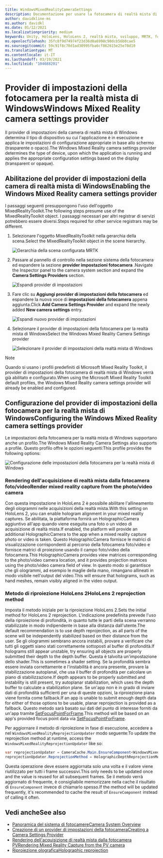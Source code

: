 ```yaml
---
title: WindowsMixedRealityCameraSettings
description: Documentazione per usare la fotocamera di realtà mista di Windows in MRTK
author: davidkline-ms
ms.author: davidkl
ms.date: 01/12/2021
ms.localizationpriority: medium
keywords: Unity, HoloLens, HoloLens 2, realtà mista, sviluppo, MRTK, fotocamera,
ms.openlocfilehash: 35fc8f9d74974f23d36d0a6998c90dcb56b0cae5
ms.sourcegitcommit: 59c91f8c70d1ad30995fba6cf862615e25e78d10
ms.translationtype: MT
ms.contentlocale: it-IT
ms.lasthandoff: 03/19/2021
ms.locfileid: "104688201"
---
```

# <a name="windows-mixed-reality-camera-settings-provider"></a><span data-ttu-id="53019-104">Provider di impostazioni della fotocamera per la realtà mista di Windows</span><span class="sxs-lookup"><span data-stu-id="53019-104">Windows Mixed Reality camera settings provider</span></span>

<span data-ttu-id="53019-105">Il provider di impostazioni della camera di realtà mista di Windows determina il tipo di dispositivo su cui l'applicazione è in esecuzione e applica le impostazioni di configurazione appropriate in base allo schermo (trasparente o opaco).</span><span class="sxs-lookup"><span data-stu-id="53019-105">The Windows Mixed Reality camera settings provider determines the type of device, upon which the application is running and applies the appropriate configuration settings based on the display (transparent or opaque).</span></span>

## <a name="enabling-the-windows-mixed-reality-camera-settings-provider"></a><span data-ttu-id="53019-106">Abilitazione del provider di impostazioni della camera di realtà mista di Windows</span><span class="sxs-lookup"><span data-stu-id="53019-106">Enabling the Windows Mixed Reality camera settings provider</span></span>

<span data-ttu-id="53019-107">I passaggi seguenti presuppongono l'uso dell'oggetto MixedRealityToolkit.</span><span class="sxs-lookup"><span data-stu-id="53019-107">The following steps presume use of the MixedRealityToolkit object.</span></span> <span data-ttu-id="53019-108">I passaggi necessari per altri registrar di servizi potrebbero essere diversi.</span><span class="sxs-lookup"><span data-stu-id="53019-108">Steps required for other service registrars may be different.</span></span>

1. <span data-ttu-id="53019-109">Selezionare l'oggetto MixedRealityToolkit nella gerarchia della scena.</span><span class="sxs-lookup"><span data-stu-id="53019-109">Select the MixedRealityToolkit object in the scene hierarchy.</span></span>

    ![Gerarchia della scena configurata MRTK](../Images/MRTK_ConfiguredHierarchy.png)

2. <span data-ttu-id="53019-111">Passare al pannello di controllo nella sezione sistema della fotocamera ed espandere la sezione **provider impostazioni fotocamera** .</span><span class="sxs-lookup"><span data-stu-id="53019-111">Navigate the Inspector panel to the camera system section and expand the **Camera Settings Providers** section.</span></span>

    ![Espandi provider di impostazioni](../Images/CameraSystem/ExpandProviders.png)

3. <span data-ttu-id="53019-113">Fare clic su **Aggiungi provider di impostazioni della fotocamera** ed espandere la nuova voce di **impostazioni della fotocamera** appena aggiunta.</span><span class="sxs-lookup"><span data-stu-id="53019-113">Click **Add Camera Settings Provider** and expand the newly added **New camera settings** entry.</span></span>

    ![Espandi nuovo provider di impostazioni](../Images/CameraSystem/ExpandNewProvider.png)

4. <span data-ttu-id="53019-115">Selezionare il provider di impostazioni della fotocamera per la realtà mista di Windows</span><span class="sxs-lookup"><span data-stu-id="53019-115">Select the Windows Mixed Reality Camera Settings provider</span></span>

    ![Selezionare il provider di impostazioni della realtà mista di Windows](../Images/CameraSystem/SelectWindowsMixedRealitySettings.png)

> [!NOTE]
> <span data-ttu-id="53019-117">Quando si usano i profili predefiniti di Microsoft Mixed Reality Toolkit, il provider di impostazioni della fotocamera di realtà mista di Windows verrà già abilitato e configurato.</span><span class="sxs-lookup"><span data-stu-id="53019-117">When using the Microsoft Mixed Reality Toolkit default profiles, the Windows Mixed Reality camera settings provider will already be enabled and configured.</span></span>

## <a name="configuring-the-windows-mixed-reality-camera-settings-provider"></a><span data-ttu-id="53019-118">Configurazione del provider di impostazioni della fotocamera per la realtà mista di Windows</span><span class="sxs-lookup"><span data-stu-id="53019-118">Configuring the Windows Mixed Reality camera settings provider</span></span>

<span data-ttu-id="53019-119">Le impostazioni della fotocamera per la realtà mista di Windows supportano anche un profilo.</span><span class="sxs-lookup"><span data-stu-id="53019-119">The Windows Mixed Reality Camera Settings also supports a profile.</span></span> <span data-ttu-id="53019-120">Questo profilo offre le opzioni seguenti:</span><span class="sxs-lookup"><span data-stu-id="53019-120">This profile provides the following options:</span></span>

![Configurazione delle impostazioni della fotocamera per la realtà mista di Windows](../Images/CameraSystem/WMRCameraSettingsProfile.png)

### <a name="render-mixed-reality-capture-from-the-photovideo-camera"></a><span data-ttu-id="53019-122">Rendering dell'acquisizione di realtà mista dalla fotocamera foto/video</span><span class="sxs-lookup"><span data-stu-id="53019-122">Render mixed reality capture from the photo/video camera</span></span>

<span data-ttu-id="53019-123">Con questa impostazione in HoloLens 2 è possibile abilitare l'allineamento degli ologrammi nelle acquisizioni della realtà mista.</span><span class="sxs-lookup"><span data-stu-id="53019-123">With this setting on HoloLens 2, you can enable hologram alignment in your mixed reality captures.</span></span> <span data-ttu-id="53019-124">Se abilitata, la piattaforma fornirà un HolographicCamera aggiuntivo all'app quando viene eseguita una foto o un video di acquisizione di realtà mista.</span><span class="sxs-lookup"><span data-stu-id="53019-124">If enabled, the platform will provide an additional HolographicCamera to the app when a mixed reality capture photo or video is taken.</span></span> <span data-ttu-id="53019-125">Questo HolographicCamera fornisce le matrici di visualizzazione corrispondenti al percorso della fotocamera foto/video e fornisce matrici di proiezione usando il campo foto/video della fotocamera.</span><span class="sxs-lookup"><span data-stu-id="53019-125">This HolographicCamera provides view matrices corresponding to the photo/video camera location, and it provides projection matrices using the photo/video camera field of view.</span></span> <span data-ttu-id="53019-126">In questo modo si garantisce che gli ologrammi, ad esempio le maglie della mano, rimangano allineati in modo visibile nell'output del video.</span><span class="sxs-lookup"><span data-stu-id="53019-126">This will ensure that holograms, such as hand meshes, remain visibly aligned in the video output.</span></span>

### <a name="hololens-2-reprojection-method"></a><span data-ttu-id="53019-127">Metodo di riproiezione HoloLens 2</span><span class="sxs-lookup"><span data-stu-id="53019-127">HoloLens 2 reprojection method</span></span>

<span data-ttu-id="53019-128">Imposta il metodo iniziale per la riproiezione HoloLens 2.</span><span class="sxs-lookup"><span data-stu-id="53019-128">Sets the initial method for HoloLens 2 reprojection.</span></span> <span data-ttu-id="53019-129">L'indicazione predefinita prevede l'uso della riproiezione di profondità, in quanto tutte le parti della scena verranno stabilizzate in modo indipendente in base alla distanza dall'utente.</span><span class="sxs-lookup"><span data-stu-id="53019-129">The default recommendation is to use depth reprojection, as all parts of the scene will be independently stabilized based on their distance from the user.</span></span> <span data-ttu-id="53019-130">Se gli ologrammi sembrano ancora instabili, provare a verificare che tutti gli oggetti siano stati correttamente sottoposti al buffer di profondità.</span><span class="sxs-lookup"><span data-stu-id="53019-130">If holograms still appear unstable, try ensuring all objects are properly submitted their depth to the depth buffer.</span></span> <span data-ttu-id="53019-131">Questa è talvolta un'impostazione dello shader.</span><span class="sxs-lookup"><span data-stu-id="53019-131">This is sometimes a shader setting.</span></span> <span data-ttu-id="53019-132">Se la profondità sembra essere inviata correttamente e l'instabilità è ancora presente, provare la stabilizzazione autoplanal, che usa il buffer di profondità per calcolare un piano di stabilizzazione.</span><span class="sxs-lookup"><span data-stu-id="53019-132">If depth appears to be properly submitted and instability is still present, try autoplanar stabilization, which uses the depth buffer to calculate a stabilization plane.</span></span> <span data-ttu-id="53019-133">Se un'app non è in grado di inviare dati di profondità sufficienti per una di queste opzioni, la riproiezione piana viene fornita come fallback.</span><span class="sxs-lookup"><span data-stu-id="53019-133">If an app is unable to submit enough depth data for either of those options to be usable, planar reprojection is provided as a fallback.</span></span> <span data-ttu-id="53019-134">Questo metodo sarà basato sui dati del punto di interesse forniti da un'app tramite [SetFocusPointForFrame](https://docs.unity3d.com/ScriptReference/XR.WSA.HolographicSettings.SetFocusPointForFrame.html).</span><span class="sxs-lookup"><span data-stu-id="53019-134">This method will be based on an app's provided focus point data via [SetFocusPointForFrame](https://docs.unity3d.com/ScriptReference/XR.WSA.HolographicSettings.SetFocusPointForFrame.html).</span></span>

<span data-ttu-id="53019-135">Per aggiornare il metodo di riproiezione in fase di esecuzione, accedere a nel `WindowsMixedRealityReprojectionUpdater` modo seguente:</span><span class="sxs-lookup"><span data-stu-id="53019-135">To update the reprojection method at runtime, access the `WindowsMixedRealityReprojectionUpdater` like so:</span></span>

```c#
var reprojectionUpdater = CameraCache.Main.EnsureComponent<WindowsMixedRealityReprojectionUpdater>();
reprojectionUpdater.ReprojectionMethod = HolographicDepthReprojectionMethod.AutoPlanar;
```

<span data-ttu-id="53019-136">Questa operazione deve essere aggiornata solo una volta e il valore viene riutilizzato per tutti i frame successivi.</span><span class="sxs-lookup"><span data-stu-id="53019-136">This only needs to be updated once and the value is reused for all subsequent frames.</span></span> <span data-ttu-id="53019-137">Se il metodo verrà aggiornato di frequente, è consigliabile memorizzare nella cache il risultato di `EnsureComponent` invece di chiamarlo spesso.</span><span class="sxs-lookup"><span data-stu-id="53019-137">If the method will be updated frequently, it's recommended to cache the result of `EnsureComponent` instead of calling it often.</span></span>

## <a name="see-also"></a><span data-ttu-id="53019-138">Vedi anche</span><span class="sxs-lookup"><span data-stu-id="53019-138">See also</span></span>

- [<span data-ttu-id="53019-139">Panoramica del sistema di fotocamere</span><span class="sxs-lookup"><span data-stu-id="53019-139">Camera System Overview</span></span>](CameraSystemOverview.md)
- [<span data-ttu-id="53019-140">Creazione di un provider di impostazioni della fotocamera</span><span class="sxs-lookup"><span data-stu-id="53019-140">Creating a Camera Settings Provider</span></span>](CreateSettingsProvider.md)
- [<span data-ttu-id="53019-141">Rendering dell'acquisizione di realtà mista dalla fotocamera PV</span><span class="sxs-lookup"><span data-stu-id="53019-141">Rendering Mixed Reality Capture from the PV camera</span></span>](https://docs.microsoft.com/windows/mixed-reality/mixed-reality-capture-for-developers#render-from-the-pv-camera-opt-in)
- [<span data-ttu-id="53019-142">Riproiezione olografica</span><span class="sxs-lookup"><span data-stu-id="53019-142">Holographic reprojection</span></span>](https://docs.microsoft.com/windows/mixed-reality/hologram-stability#reprojection)

